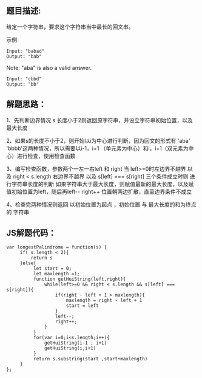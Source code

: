 ## 题目描述:

给定一个字符串，要求这个字符串当中最长的回文串。

示例
```
Input: "babad"
Output: "bab"
```

Note: "aba" is also a valid answer.

```
Input: "cbbd"
Output: "bb"
```

## 解题思路：

1、先判断边界情况 s 长度小于2则返回原字符串，并设立字符串初始位置，以及最大长度

2、如果s的长度不小于2，则开始以i为中心进行判断，因为回文的形式有 'aba' 'bbbb'这两种情况，所以需要以i-1，i+1 （单元素为中心）和i，i+1（双元素为中心）进行检查，使用检查函数

3、编写检查函数，参数两个一左一右left 和 right 当 left>=0时左边界不越界 以及 right < s.length 右边界不越界 以及 s[left] === s[right] 三个条件成立时则 进行字符串长度的判断
   如果字符串大于最大长度，则赋值最新的最大长度，以及赋值初始位置为left，随后再left-- right++ 位置朝两边扩散，直至边界条件不成立

4、检查完两种情况则返回 以初始位置为起点 ，初始位置 与 最大长度的和为终点的 字符串


## JS解题代码：

```
var longestPalindrome = function(s) {
     if( s.length < 2){
         return s   
     }else{
          let start = 0;
          let maxlength =1;
          function getHuiString(left,right){
              while(left>=0 && right < s.length && s[left] === s[right]){
                  if(right - left + 1 > maxlength){
                      maxlength = right - left + 1
                      start = left
                  }
                  left--;
                  right++;
              }  
          }
          for(var i=0;i<s.length;i++){
              getHuiString(i-1 , i+1)
              getHuiString(i,i+1)
          }
          return s.substring(start ,start+maxlength)
     }
};

```